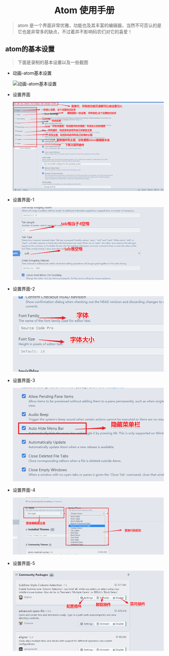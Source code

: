 # <center>Atom 使用手册</center>

> atom 是一个界面非常优雅，功能也及其丰富的编辑器，当然不可否认的是它也是非常多的缺点，不过着并不影响码农们对它的喜爱！

## atom的基本设置

> 下面是录制的基本设置以及一些截图

-   动画-atom基本设置

    ![动画-atom基本设置](./atom/atom基本设置.gif)

-   设置界面

    ![设置界面](./atom/设置界面.png)

-   设置界面-1

    ![设置界面-1](./atom/设置界面-1.png)

-   设置界面-2

    ![设置界面-2](./atom/设置界面-2.png)

-   设置界面-3

    ![设置界面-3](./atom/设置界面-3.png)

-   设置界面-4

    ![设置界面-4](./atom/设置界面-4.png)

-   设置界面-5

    ![设置界面-5](./atom/设置界面-5.png)
